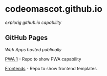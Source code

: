 # codeomascot.github.io

_explorig github.io capability_

## GitHub Pages

_Web Apps hosted publically_

[PWA 1](https://codeomascot.github.io/pwa1/) - Repo to show PWA capability

[Frontends](https://codeomascot.github.io/frontends/) - Repo to show frontend templates
